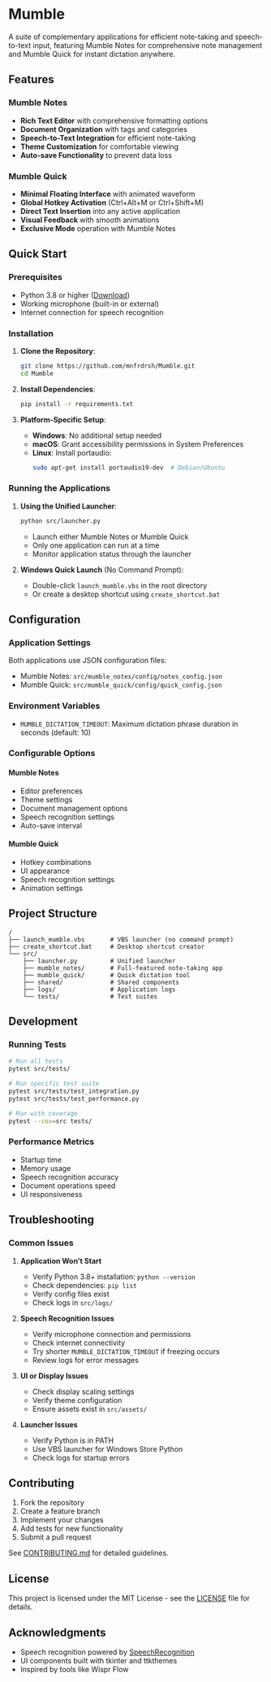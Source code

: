 # Mumble

A suite of complementary applications for efficient note-taking and speech-to-text input, featuring Mumble Notes for comprehensive note management and Mumble Quick for instant dictation anywhere.

## Features

### Mumble Notes
- **Rich Text Editor** with comprehensive formatting options
- **Document Organization** with tags and categories
- **Speech-to-Text Integration** for efficient note-taking
- **Theme Customization** for comfortable viewing
- **Auto-save Functionality** to prevent data loss

### Mumble Quick
- **Minimal Floating Interface** with animated waveform
- **Global Hotkey Activation** (Ctrl+Alt+M or Ctrl+Shift+M)
- **Direct Text Insertion** into any active application
- **Visual Feedback** with smooth animations
- **Exclusive Mode** operation with Mumble Notes

## Quick Start

### Prerequisites
- Python 3.8 or higher ([Download](https://www.python.org/downloads/))
- Working microphone (built-in or external)
- Internet connection for speech recognition

### Installation

1. **Clone the Repository**:
   ```bash
   git clone https://github.com/mnfrdrsh/Mumble.git
   cd Mumble
   ```

2. **Install Dependencies**:
   ```bash
   pip install -r requirements.txt
   ```

3. **Platform-Specific Setup**:
   - **Windows**: No additional setup needed
   - **macOS**: Grant accessibility permissions in System Preferences
   - **Linux**: Install portaudio:
     ```bash
     sudo apt-get install portaudio19-dev  # Debian/Ubuntu
     ```

### Running the Applications

1. **Using the Unified Launcher**:
   ```bash
   python src/launcher.py
   ```
   - Launch either Mumble Notes or Mumble Quick
   - Only one application can run at a time
   - Monitor application status through the launcher

2. **Windows Quick Launch** (No Command Prompt):
   - Double-click `launch_mumble.vbs` in the root directory
   - Or create a desktop shortcut using `create_shortcut.bat`

## Configuration

### Application Settings
Both applications use JSON configuration files:
- Mumble Notes: `src/mumble_notes/config/notes_config.json`
- Mumble Quick: `src/mumble_quick/config/quick_config.json`

### Environment Variables
- `MUMBLE_DICTATION_TIMEOUT`: Maximum dictation phrase duration in seconds (default: 10)

### Configurable Options

#### Mumble Notes
- Editor preferences
- Theme settings
- Document management options
- Speech recognition settings
- Auto-save interval

#### Mumble Quick
- Hotkey combinations
- UI appearance
- Speech recognition settings
- Animation settings

## Project Structure
```
/
├── launch_mumble.vbs       # VBS launcher (no command prompt)
├── create_shortcut.bat     # Desktop shortcut creator
└── src/
    ├── launcher.py         # Unified launcher
    ├── mumble_notes/       # Full-featured note-taking app
    ├── mumble_quick/       # Quick dictation tool
    ├── shared/             # Shared components
    ├── logs/               # Application logs
    └── tests/              # Test suites
```

## Development

### Running Tests
```bash
# Run all tests
pytest src/tests/

# Run specific test suite
pytest src/tests/test_integration.py
pytest src/tests/test_performance.py

# Run with coverage
pytest --cov=src tests/
```

### Performance Metrics
- Startup time
- Memory usage
- Speech recognition accuracy
- Document operations speed
- UI responsiveness

## Troubleshooting

### Common Issues

1. **Application Won't Start**
   - Verify Python 3.8+ installation: `python --version`
   - Check dependencies: `pip list`
   - Verify config files exist
   - Check logs in `src/logs/`

2. **Speech Recognition Issues**
   - Verify microphone connection and permissions
   - Check internet connectivity
   - Try shorter `MUMBLE_DICTATION_TIMEOUT` if freezing occurs
   - Review logs for error messages

3. **UI or Display Issues**
   - Check display scaling settings
   - Verify theme configuration
   - Ensure assets exist in `src/assets/`

4. **Launcher Issues**
   - Verify Python is in PATH
   - Use VBS launcher for Windows Store Python
   - Check logs for startup errors

## Contributing

1. Fork the repository
2. Create a feature branch
3. Implement your changes
4. Add tests for new functionality
5. Submit a pull request

See [CONTRIBUTING.md](CONTRIBUTING.md) for detailed guidelines.

## License

This project is licensed under the MIT License - see the [LICENSE](LICENSE) file for details.

## Acknowledgments

- Speech recognition powered by [SpeechRecognition](https://pypi.org/project/SpeechRecognition/)
- UI components built with tkinter and ttkthemes
- Inspired by tools like Wispr Flow

